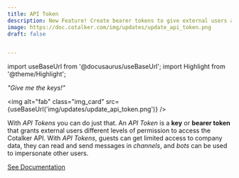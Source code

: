 ```yaml
---
title: API Token
description: New Feature! Create bearer tokens to give external users access to Cotalker's API tools.
image: https://doc.cotalker.com/img/updates/update_api_token.png
draft: false


---
```


import useBaseUrl from '@docusaurus/useBaseUrl'; 
import Highlight from '@theme/Highlight';


<div className="align-center">
<div class="card">
<div class="card__header">

<span className="hero__subtitle"><em>"Give me the keys!"</em></span>

</div>
<div class="card__image">

<img alt="fab" class="img_card" src={useBaseUrl('img/updates/update_api_token.png')} />
<br/>

</div>
<div class="card__body">

With _API Tokens_ you can do just that. An _API Token_ is a **key** or **bearer token** that grants external users different levels of permission to access the Cotalker API. With _API Tokens_, guests can get limited access to company data, they can read and send messages in _channels_, and _bots_ can be used to impersonate other users.

</div>
<div className="card__footer text-center align-padding-center">

<a className="button button--info button--block" href="/docs/documentation/admin/admin_token">See Documentation</a>
<br/>

</div>
</div>

</div>
